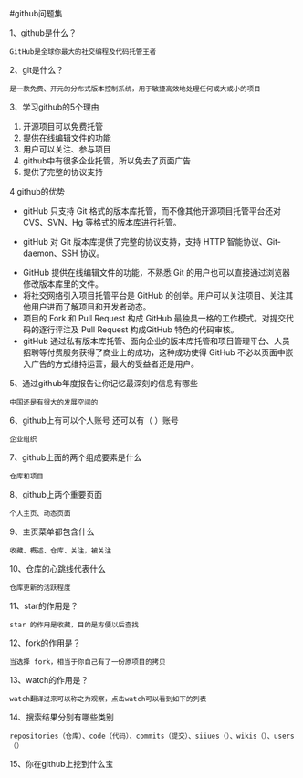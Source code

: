 #github问题集

1、github是什么？

    GitHub是全球你最大的社交编程及代码托管王者
2、git是什么？

    是一款免费、开元的分布式版本控制系统，用于敏捷高效地处理任何或大或小的项目
3、学习github的5个理由

1. 开源项目可以免费托管
2. 提供在线编辑文件的功能
3. 用户可以关注、参与项目
5. github中有很多企业托管，所以免去了页面广告
4. 提供了完整的协议支持
	

4 github的优势

- gitHub 只支持 Git 格式的版本库托管，而不像其他开源项目托管平台还对CVS、SVN、Hg 等格式的版本库进行托管。
+ gitHub 对 Git 版本库提供了完整的协议支持，支持 HTTP 智能协议、Git-daemon、SSH 协议。
- GitHub 提供在线编辑文件的功能，不熟悉 Git 的用户也可以直接通过浏览器修改版本库里的文件。
- 将社交网络引入项目托管平台是 GitHub 的创举。用户可以关注项目、关注其他用户进而了解项目和开发者动态。
- 项目的 Fork 和 Pull Request 构成 GitHub 最独具一格的工作模式。对提交代码的逐行评注及 Pull Request 构成GitHub 特色的代码审核。
- gitHub 通过私有版本库托管、面向企业的版本库托管和项目管理平台、人员招聘等付费服务获得了商业上的成功，这种成功使得 GitHub 不必以页面中嵌入广告的方式维持运营，最大的受益者还是用户。

5、通过github年度报告让你记忆最深刻的信息有哪些

    中国还是有很大的发展空间的

6、github上有可以个人账号 还可以有（ ）账号

	企业组织
	
7、github上面的两个组成要素是什么

	仓库和项目
	
8、github上两个重要页面

	个人主页、动态页面
	
9、主页菜单都包含什么

	收藏、概述、仓库、关注，被关注
	
10、仓库的心跳线代表什么

	仓库更新的活跃程度
	
11、star的作用是？

	star 的作用是收藏，目的是方便以后查找
	
12、fork的作用是？

	当选择 fork，相当于你自己有了一份原项目的拷贝
	
13、watch的作用是？

	watch翻译过来可以称之为观察，点击watch可以看到如下的列表
	
14、搜索结果分别有哪些类别

	repositories（仓库）、code（代码）、commits（提交）、siiues（）、wikis（）、users（）
	
15、你在github上挖到什么宝


